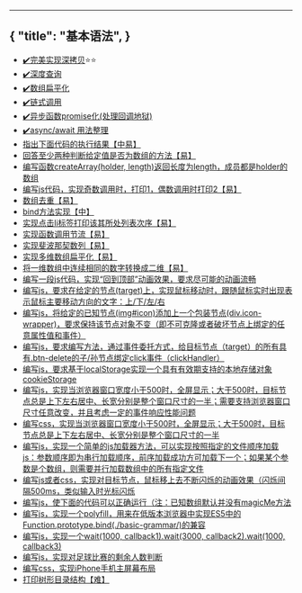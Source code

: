 
---
{
  "title": "基本语法",
}
---

- [✔️完美实现深拷贝](./basic-grammar/deep-clone)⭐⭐
- [✔️深度查询](./basic-grammar/deep-query)
- [✔️数组扁平化](./basic-grammar/flatten-array)
- [✔️链式调用](./basic-grammar/chain-methods)
- [✔️异步函数promise化(处理回调地狱)](./basic-grammar/callback-hell)
- [✔️async/await 用法整理](./basic-grammar/async-await)
- [指出下面代码的执行结果【中易】](./basic-grammar/program1)
- [回答至少两种判断给定值是否为数组的方法【易】](./basic-grammar/)
- [编写函数createArray(holder, length)返回长度为length，成员都是holder的数组](./basic-grammar/)
- [编写js代码，实现奇数调用时，打印1，偶数调用时打印2【易】](./basic-grammar/)
- [数组去重【易】](./basic-grammar/)
- [bind方法实现【中】](./basic-grammar/bind)
- [实现点击li标签打印该其所处列表次序【易】](./basic-grammar/)
- [实现函数调用节流【易】](./basic-grammar/)
- [实现斐波那契数列【易】](./basic-grammar/)
- [实现多维数组扁平化【易】](./basic-grammar/)
- [将一维数组中连续相同的数字转换成二维【易】](./basic-grammar/)
- [编写一段js代码，实现“回到顶部”动画效果，要求尽可能的动画流畅](./basic-grammar/)
- [编写js，要求在给定的节点(target)上，实现鼠标移动时，跟随鼠标实时出现表示鼠标主要移动方向的文字：上/下/左/右](./basic-grammar/)
- [编写js，将给定的已知节点(img#icon)添加上一个包装节点(div.icon-wrapper)，要求保持该节点对象不变（即不可克隆或者破坏节点上绑定的任意属性值和事件）](./basic-grammar/)
- [编写js，要求编写方法，通过事件委托方式，给目标节点（target）的所有具有.btn-delete的子/孙节点绑定click事件（clickHandler）](./basic-grammar/)
- [编写js，要求基于localStorage实现一个具有有效期支持的本地存储对象 cookieStorage](./basic-grammar/)
- [编写js，实现当浏览器窗口宽度小于500时，全屏显示；大于500时，目标节点总是上下左右居中、长宽分别是整个窗口尺寸的一半；需要支持浏览器窗口尺寸任意改变，并且考虑一定的事件响应性能问题](./basic-grammar/)
- [编写css，实现当浏览器窗口宽度小于500时，全屏显示；大于500时，目标节点总是上下左右居中、长宽分别是整个窗口尺寸的一半](./basic-grammar/)
- [编写js，实现一个简单的js加载器方法，可以实现按照指定的文件顺序加载js：参数顺序即为串行加载顺序，前序加载成功方可加载下一个；如果某个参数是个数组，则需要并行加载数组中的所有指定文件](./basic-grammar/)
- [编写js或者css，实现对目标节点，鼠标移上去不断闪烁的动画效果（闪烁间隔500ms，类似输入时光标闪烁](./basic-grammar/)
- [编写js，使下面的代码可以正确运行（注：已知数组默认并没有magicMe方法](./basic-grammar/)
- [编写js，实现一个polyfill，用来在低版本浏览器中实现ES5中的Function.prototype.bind(./basic-grammar/)的兼容](./basic-grammar/)
- [编写js，实现一个wait(1000, callback1).wait(3000, callback2).wait(1000, callback3)](./basic-grammar/)
- [编写js，实现对足球比赛的剩余人数判断](./basic-grammar/)
- [编写css，实现iPhone手机主屏幕布局](./basic-grammar/)
- [打印树形目录结构【难】](./basic-grammar/)